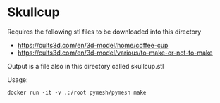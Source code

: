 # Skullcup

Requires the following stl files to be downloaded into this directory
* https://cults3d.com/en/3d-model/home/coffee-cup
* https://cults3d.com/en/3d-model/various/to-make-or-not-to-make

Output is a file also in this directory called skullcup.stl

Usage:

    docker run -it -v .:/root pymesh/pymesh make
